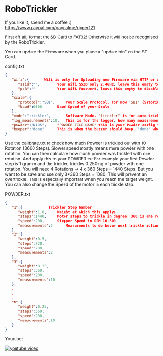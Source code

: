 # RoboTrickler
 
If you like it, spend me a coffee :)
https://www.paypal.com/paypalme/ripper121


First off all, format the SD Card to FAT32!
Otherwise it will not be recognised by the RoboTrickler.

You can update the Firmware when you place a "update.bin" on the SD Card.


config.txt
```json
{
   "wifi":{       Wifi is only for Uploading new Firmware via HTTP or Arduino
      "ssid":"",		Your Wifi SSID only 2.4GHz, leave this empty to disable Wifi
      "psk":"" 			Your Wifi Password, leave this empty to disable Wifi
   },
   "scale":{
      "protocol":"SBI",		Your Scale Protocol. For now "SBI" (Satorius) and "GUG" (G&G) are supported
      "baud":9600		Baud Speed of your Scale
   },
   "mode":"trickler",		Software Mode. "tirckler" is for auto trickling. "logger" is for logging to csv file
   "log_measurements":10,	This is for the logger, how many measurements it will need bevor something is saved to csv
   "powder":"N135",		"POWDER-FILE-NAME" this is your Powder config file. Name them "POWDERNAME.txt"
   "beeper":"done"		This is when the buzzer should beep. "done" when something is done, "button" on button press, "both" for both
}
```

Use the calibrate.txt to check how much Powder is trickled out with 10 Rotation (3600 Steps).
Slower speed mostly means more powder with one rotation.
You can then calculate how much powder was trickled with one rotation. And apply this to your POWDER.txt
For example your first Powder step is 1 gramm and the trickler, trickles 0.250mg of powder with one rotation.
You will need 4 Rotations -> 4 x 360 Steps = 1440 Steps. But you want to be save and use only 3*360 Steps = 1080.
This will prevent an overtrickle. This is especially important when you reach the target weight.
You can also change the Speed of the motor in each trickle step.


POWDER.txt
```json
{
   "1":{			Trickler Step Number
      "weight":1.0,		Weight at which this applys
      "steps":1440,		Motor steps to trickle in degree (360 is one rotation)
      "speed":200,		Stepper Speed in RPM 10-300 
      "measurements":2		Measurments to do bevor next trickle action
   },
   "2":{
      "weight":0.5,
      "steps":720,
      "speed":200,
      "measurements":2
   },
   "3":{
      "weight":0.25,
      "steps":360,
      "speed":200,
      "measurements":10
   },
   .
   .
   .
   "N":{
      "weight":0.25,
      "steps":360,
      "speed":200,
      "measurements":20
   }
}
```

Youtube:

[![youtube video](https://img.youtube.com/vi/XJgkiJFMUQI/0.jpg)](https://www.youtube.com/watch?v=XJgkiJFMUQI)
